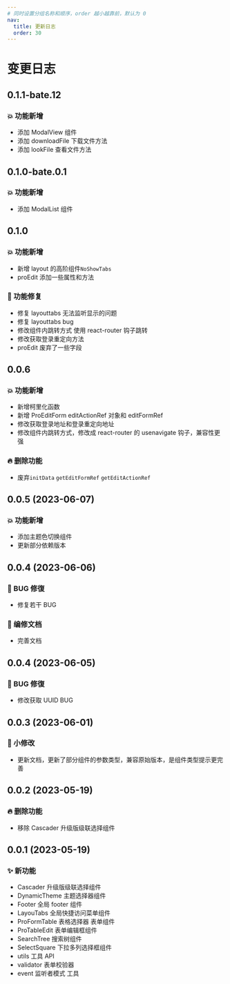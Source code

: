 ```yaml
---
# 同时设置分组名称和顺序，order 越小越靠前，默认为 0
nav:
  title: 更新日志
  order: 30
---
```


# 变更日志

## 0.1.1-bate.12

### 💥 功能新增

- 添加 ModalView 组件
- 添加 downloadFile 下载文件方法
- 添加 lookFile 查看文件方法

## 0.1.0-bate.0.1

### 💥 功能新增

- 添加 ModalList 组件

## 0.1.0

### 💥 功能新增

- 新增 layout 的高阶组件`NoShowTabs`
- proEdit 添加一些属性和方法

### 🐛 功能修复

- 修复 layouttabs 无法监听显示的问题
- 修复 layouttabs bug
- 修改组件内跳转方式 使用 react-router 钩子跳转
- 修改获取登录重定向方法
- proEdit 废弃了一些字段

## 0.0.6

### 💥 功能新增

- 新增柯里化函数
- 新增 ProEditForm editActionRef 对象和 editFormRef
- 修改获取登录地址和登录重定向地址
- 修改组件内跳转方式，修改成 react-router 的 usenavigate 钩子，兼容性更强

### 🔥 删除功能

- 废弃`initData` `getEditFormRef` `getEditActionRef`

## 0.0.5 (2023-06-07)

### 💥 功能新增

- 添加主题色切换组件
- 更新部分依赖版本

## 0.0.4 (2023-06-06)

### 🐛 BUG 修復

- 修复若干 BUG

### 📝 编修文档

- 完善文档

## 0.0.4 (2023-06-05)

### 🐛 BUG 修復

- 修改获取 UUID BUG

## 0.0.3 (2023-06-01)

### 📝 小修改

- 更新文档，更新了部分组件的参数类型，兼容原始版本，是组件类型提示更完善

## 0.0.2 (2023-05-19)

### 🔥 删除功能

- 移除 Cascader 升级版级联选择组件

## 0.0.1 (2023-05-19)

### ✨ 新功能

- Cascader 升级版级联选择组件
- DynamicTheme 主题选择器组件
- Footer 全局 footer 组件
- LayouTabs 全局快捷访问菜单组件
- ProFormTable 表格选择器 表单组件
- ProTableEdit 表单编辑框组件
- SearchTree 搜索树组件
- SelectSquare 下拉多列选择框组件
- utils 工具 API
- validator 表单校验器
- event 监听者模式 工具

